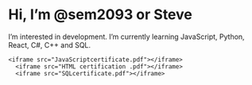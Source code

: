 <h1> Hi, I’m @sem2093 or Steve</h1> 


 I’m interested in development.
 I’m currently learning JavaScript, Python, React, C#, C++ and SQL.

    <iframe src="JavaScriptcertificate.pdf"></iframe>
      <iframe src="HTML certification .pdf"></iframe>
      <iframe src="SQLcertificate.pdf"></iframe>
 
 
 
 
 
 






 



 
 
 
 
 
 






 





 

<!---
sem2093/sem2093 is a ✨ special ✨ repository because its `README.md` (this file) appears on your GitHub profile.
You can click the Preview link to take a look at your changes.
--->
